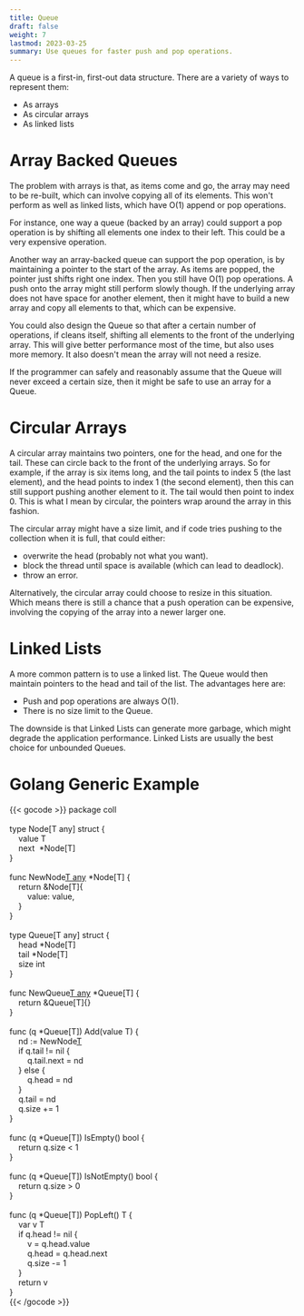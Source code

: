 ```yaml
---
title: Queue
draft: false
weight: 7
lastmod: 2023-03-25
summary: Use queues for faster push and pop operations.
---
```


A queue is a first-in, first-out data structure.  There are a variety of ways to represent them:
* As arrays
* As circular arrays
* As linked lists

# Array Backed Queues

The problem with arrays is that, as items come and go, the array may need to be re-built, which
can involve copying all of its elements.  This won't perform as well as linked lists, which have
O(1) append or pop operations.

For instance, one way a queue (backed by an array) could support a pop operation is by shifting all elements
one index to their left.  This could be a very expensive operation.

Another way an array-backed queue can support the pop operation, is by maintaining a pointer to the start
of the array.  As items are popped, the pointer just shifts right one index.  Then you still have 
O(1) pop operations.  A push onto the array might still perform slowly though.  If the underlying
array does not have space for another element, then it might have to build a new array and copy all
elements to that, which can be expensive.

You could also design the Queue so that after a certain number of operations, if cleans itself, shifting
all elements to the front of the underlying array.  This will give better performance most of the time, 
but also uses more memory.  It also doesn't mean the array will not need a resize.

If the programmer can safely and reasonably assume that the Queue will never exceed a certain size, 
then it might be safe to use an array for a Queue.

# Circular Arrays

A circular array maintains two pointers, one for the head, and one for the tail.  These can circle back
to the front of the underlying arrays.  So for example, if the array is six items long, and the tail 
points to index 5 (the last element), and the head points to index 1 (the second element), then this
can still support pushing another element to it.  The tail would then point to index 0.  This is what
I mean by circular, the pointers wrap around the array in this fashion.

The circular array might have a size limit, and if code tries pushing to the collection when it is
full, that could either:
* overwrite the head (probably not what you want).
* block the thread until space is available (which can lead to deadlock).
* throw an error.

Alternatively, the circular array could choose to resize in this situation.  Which means there is still
a chance that a push operation can be expensive, involving the copying of the array into a 
newer larger one.

# Linked Lists

A more common pattern is to use a linked list.  The Queue would then maintain pointers to the head and
tail of the list.  The advantages here are:
* Push and pop operations are always O(1).
* There is no size limit to the Queue.

The downside is that Linked Lists can generate more garbage, which might degrade the application performance.
Linked Lists are usually the best choice for unbounded Queues.

# Golang Generic Example

{{< gocode >}}
<span class="golang-top-level-keyword">package</span>&nbsp;coll<br>
<br>
<span class="golang-control-keyword">type</span>&nbsp;Node[T&nbsp;any]&nbsp;<span class="golang-control-keyword">struct</span>&nbsp;{<br>
&nbsp;&nbsp;&nbsp;&nbsp;value&nbsp;T<br>
&nbsp;&nbsp;&nbsp;&nbsp;next&nbsp;&nbsp;*Node[T]<br>
}<br>
<br>
<span class="golang-top-level-keyword">func</span>&nbsp;NewNode[T&nbsp;any](value&nbsp;T)&nbsp;*Node[T]&nbsp;{<br>
&nbsp;&nbsp;&nbsp;&nbsp;<span class="golang-control-keyword">return</span>&nbsp;&Node[T]{<br>
&nbsp;&nbsp;&nbsp;&nbsp;&nbsp;&nbsp;&nbsp;&nbsp;value:&nbsp;value,<br>
&nbsp;&nbsp;&nbsp;&nbsp;}<br>
}<br>
<br>
<span class="golang-control-keyword">type</span>&nbsp;Queue[T&nbsp;any]&nbsp;<span class="golang-control-keyword">struct</span>&nbsp;{<br>
&nbsp;&nbsp;&nbsp;&nbsp;head&nbsp;*Node[T]<br>
&nbsp;&nbsp;&nbsp;&nbsp;tail&nbsp;*Node[T]<br>
&nbsp;&nbsp;&nbsp;&nbsp;size&nbsp;<span class="golang-variable-type">int</span><br>
}<br>
<br>
<span class="golang-top-level-keyword">func</span>&nbsp;NewQueue[T&nbsp;any]()&nbsp;*Queue[T]&nbsp;{<br>
&nbsp;&nbsp;&nbsp;&nbsp;<span class="golang-control-keyword">return</span>&nbsp;&Queue[T]{}<br>
}<br>
<br>
<span class="golang-top-level-keyword">func</span>&nbsp;(q&nbsp;*Queue[T])&nbsp;Add(value&nbsp;T)&nbsp;{<br>
&nbsp;&nbsp;&nbsp;&nbsp;<span class="golang-variable">nd</span>&nbsp;:=&nbsp;NewNode[T](value)<br>
&nbsp;&nbsp;&nbsp;&nbsp;<span class="golang-control-keyword">if</span>&nbsp;q.tail&nbsp;!=&nbsp;nil&nbsp;{<br>
&nbsp;&nbsp;&nbsp;&nbsp;&nbsp;&nbsp;&nbsp;&nbsp;q.tail.<span class="golang-variable">next</span>&nbsp;=&nbsp;nd<br>
&nbsp;&nbsp;&nbsp;&nbsp;}&nbsp;<span class="golang-control-keyword">else</span>&nbsp;{<br>
&nbsp;&nbsp;&nbsp;&nbsp;&nbsp;&nbsp;&nbsp;&nbsp;q.<span class="golang-variable">head</span>&nbsp;=&nbsp;nd<br>
&nbsp;&nbsp;&nbsp;&nbsp;}<br>
&nbsp;&nbsp;&nbsp;&nbsp;q.<span class="golang-variable">tail</span>&nbsp;=&nbsp;nd<br>
&nbsp;&nbsp;&nbsp;&nbsp;q.size&nbsp;+=&nbsp;1<br>
}<br>
<br>
<span class="golang-top-level-keyword">func</span>&nbsp;(q&nbsp;*Queue[T])&nbsp;IsEmpty()&nbsp;<span class="golang-variable-type">bool</span>&nbsp;{<br>
&nbsp;&nbsp;&nbsp;&nbsp;<span class="golang-control-keyword">return</span>&nbsp;q.size&nbsp;<&nbsp;1<br>
}<br>
<br>
<span class="golang-top-level-keyword">func</span>&nbsp;(q&nbsp;*Queue[T])&nbsp;IsNotEmpty()&nbsp;<span class="golang-variable-type">bool</span>&nbsp;{<br>
&nbsp;&nbsp;&nbsp;&nbsp;<span class="golang-control-keyword">return</span>&nbsp;q.size&nbsp;>&nbsp;0<br>
}<br>
<br>
<span class="golang-top-level-keyword">func</span>&nbsp;(q&nbsp;*Queue[T])&nbsp;PopLeft()&nbsp;T&nbsp;{<br>
&nbsp;&nbsp;&nbsp;&nbsp;<span class="golang-control-keyword">var</span>&nbsp;v&nbsp;T<br>
&nbsp;&nbsp;&nbsp;&nbsp;<span class="golang-control-keyword">if</span>&nbsp;q.head&nbsp;!=&nbsp;nil&nbsp;{<br>
&nbsp;&nbsp;&nbsp;&nbsp;&nbsp;&nbsp;&nbsp;&nbsp;<span class="golang-variable">v</span>&nbsp;=&nbsp;q.head.value<br>
&nbsp;&nbsp;&nbsp;&nbsp;&nbsp;&nbsp;&nbsp;&nbsp;q.<span class="golang-variable">head</span>&nbsp;=&nbsp;q.head.next<br>
&nbsp;&nbsp;&nbsp;&nbsp;&nbsp;&nbsp;&nbsp;&nbsp;q.size&nbsp;-=&nbsp;1<br>
&nbsp;&nbsp;&nbsp;&nbsp;}<br>
&nbsp;&nbsp;&nbsp;&nbsp;<span class="golang-control-keyword">return</span>&nbsp;v<br>
}<br>
{{< /gocode >}}